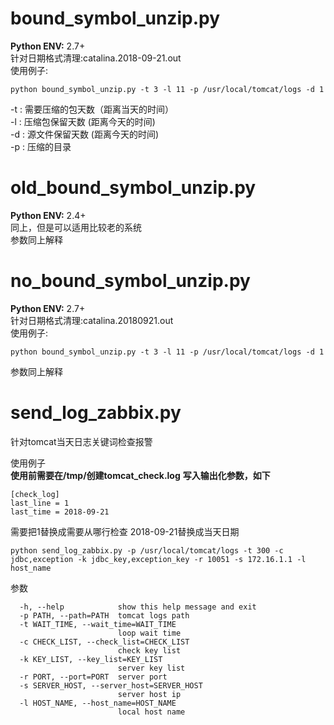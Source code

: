 # bound_symbol_unzip.py <br>
**Python ENV:** 2.7+ <br>
针对日期格式清理:catalina.2018-09-21.out <br>
使用例子: <br>
```
python bound_symbol_unzip.py -t 3 -l 11 -p /usr/local/tomcat/logs -d 1
```

-t : 需要压缩的包天数（距离当天的时间）<br>
-l : 压缩包保留天数 (距离今天的时间) <br>
-d : 源文件保留天数 (距离今天的时间) <br>
-p : 压缩的目录 <br>

# old_bound_symbol_unzip.py <br>
**Python ENV:** 2.4+ <br>
同上，但是可以适用比较老的系统 <br>
参数同上解释<br>
# no_bound_symbol_unzip.py <br>
**Python ENV:** 2.7+ <br>
针对日期格式清理:catalina.20180921.out <br>
使用例子: <br>
```
python bound_symbol_unzip.py -t 3 -l 11 -p /usr/local/tomcat/logs -d 1
```
参数同上解释<br>

# send_log_zabbix.py <br>
针对tomcat当天日志关键词检查报警<br>

使用例子<br>
**使用前需要在/tmp/创建tomcat_check.log**
**写入输出化参数，如下**
```
[check_log]
last_line = 1
last_time = 2018-09-21
```
需要把1替换成需要从哪行检查
2018-09-21替换成当天日期
```
python send_log_zabbix.py -p /usr/local/tomcat/logs -t 300 -c jdbc,exception -k jdbc_key,exception_key -r 10051 -s 172.16.1.1 -l host_name
```
参数
```
  -h, --help            show this help message and exit
  -p PATH, --path=PATH  tomcat logs path
  -t WAIT_TIME, --wait_time=WAIT_TIME
                        loop wait time
  -c CHECK_LIST, --check_list=CHECK_LIST
                        check key list
  -k KEY_LIST, --key_list=KEY_LIST
                        server key list
  -r PORT, --port=PORT  server port
  -s SERVER_HOST, --server_host=SERVER_HOST
                        server host ip
  -l HOST_NAME, --host_name=HOST_NAME
                        local host name

```